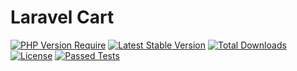 # Laravel Cart

[![PHP Version Require](http://poser.pugx.org/binafy/laravel-cart/require/php)](https://packagist.org/packages/binafy/laravel-cart)
[![Latest Stable Version](http://poser.pugx.org/binafy/laravel-cart/v)](https://packagist.org/packages/binafy/laravel-cart)
[![Total Downloads](http://poser.pugx.org/binafy/laravel-cart/downloads)](https://packagist.org/packages/binafy/laravel-cart)
[![License](http://poser.pugx.org/binafy/laravel-cart/license)](https://packagist.org/packages/binafy/laravel-cart)
[![Passed Tests](https://github.com/binafy/laravel-cart/actions/workflows/tests.yml/badge.svg)](https://github.com/binafy/laravel-cart/actions/workflows/tests.yml)
